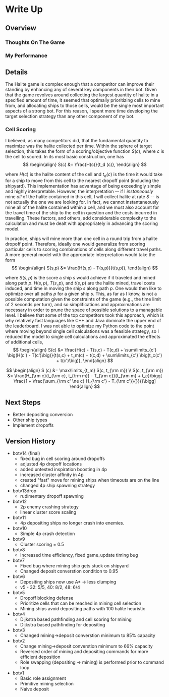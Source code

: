 # Write Up

## Overview

### Thoughts On The Game

### My Performance

## Details
The Halite game is complex enough that a competitor can improve their standing by enhancing any of several key components in their bot. 
Given that the game revolves around collecting the largest quantity of halite in a specified amount of time, it seemed that optimally prioritizing
cells to mine from, and allocating ships to those cells, would be the single most important aspects of a strong bot. For this reason, I spent more 
time developing the target selection strategy than any other component of my bot.

### Cell Scoring
I believed, as many competitors did, that the fundamental quantity to maximize was the halite collected per time. Within the sphere of target selection,
this takes the form of a scoring/objective function $S(c)$, where $c$ is the cell to scored. In its most basic construction, one has
$$
\begin{align}
S(c) &= \frac{H(c)}{t_d (c)}, 
\end{align}
$$

where $H(c)$ is the halite content of the cell and $t_d (c)$ is the time it would take for a ship to move from this cell to the nearest dropoff point 
(including the shipyard). This implementation has advantage of being exceedingly simple and highly interpretable. However, the interpretation -- if I 
*instaneously* mine *all* of the halite contained in this cell, I will collect halite at rate $S$ -- is not actually the one we are looking for. In fact,
we cannot instantaneously mine all of the halite contained within a cell, and we must also account for the travel time of the ship to the cell in question 
and the costs incurred in travelling. These factors, and others, add considerable complexity to the calculation and must be dealt with appropriately 
in advancing the scoring model.

In practice, ships will mine more than one cell in a round trip from a halite dropoff point. Therefore, ideally one would generalize from scoring particular
cells to scoring combinations of cells along different travel paths. A more general model with the appropriate interpretation would take the form
$$
\begin{align}
S(s,p) &= \frac{H(s,p) - T(s,p)}{t(s,p)},
\end{align}
$$

where $S(s,p)$ is the score a ship $s$ would achieve if it traveled and mined along path $p$. $H(s,p)$, $T(s,p)$, and $t(s,p)$ are the halite mined, travel costs
induced, and time in moving the ship $s$ along path $p$. One would then like to optimize over all paths $p$ for a given ship $s$. This, as far as I know, is not a 
possible computation given the constraints of the game (e.g., the time limit of 2 seconds per turn), and so simplifications and approximations are necessary in order
to prune the space of possible solutions to a managable level. I believe that some of the top competitors took this approach, which is why relatively fast languages
like C++ and Java dominate the upper end of the leaderboard. I was not able to optimize my Python code to the point where moving beyond single cell calculations was 
a feasible strategy, so I reduced the model to single cell calculations and approximated the effects of additional cells,
$$
\begin{align}
S(c) &= \frac{H(c) - T(s,c) - T(c,d) + \sum\limits_{c'} \big(H(c') - T(c')\big)}{t(s,c) + t_m(c) + t(c,d) + \sum\limits_{c'} \big(t_c(c') + t(c')\big)},
\end{align}
$$

$$
\begin{align}
S (c) &=  \max\limits_{t_m} S(c, t_{\rm m}) \\
 S(c, t_{\rm m}) &= \frac{H_{\rm c}(t_{\rm c}, t_{\rm m}) - T_{\rm c}}{t_{\rm m} + t_c}\bigg[ \frac{1 + \frac{\sum_{\rm c' \ne c}  H_{\rm c'} - T_{\rm c'}}{}}{}\bigg] 
\end{align}
$$

## Next Steps
* Better depositing conversion
* Other ship types
* Implement dropoffs

## Version History
* botv14 (final)
  * fixed bug in cell scoring around dropoffs
  * adjusted 4p dropoff locations
  * added untested inspiration boosting in 4p
  * increased cluster affinity in 4p
  * created "fast" move for mining ships when timeouts are on the line
  * changed 4p ship spawning strategy
* botv13drop
  * rudimentary dropoff spawning
* botv12
  * 2p enemy crashing strategy
  * linear cluster score scaling
* botv11
  * 4p depositing ships no longer crash into enemies.
* botv10
  * Simple 4p crash detection
* botv9
  * Cluster scoring = 0.5
* botv8
  * Increased time efficiency, fixed game_update timing bug
* botv7
  * Fixed bug where mining ship gets stuck on shipyard
  * Changed deposit converstion condition to 0.95
* botv6
  * Depositing ships now use A* -> less clumping
  * v5 - 32: 5/5, 40: 8/2, 48: 6/4
* botv5
  * Dropoff blocking defense
  * Prioritize cells that can be reached in mining cell selection
  * Mining ships avoid depositing paths with 100 halite heuristic
* botv4
  * Dijkstra based pathfinding and cell scoring for mining
  * Dijkstra based pathfinding for depositing
* botv3
  * Changed mining->deposit converstion minimum to 85% capacity
* botv2
  * Change mining->deposit converstion minimum to 66% capacity 
  * Reversed order of mining and depositing commands for more efficient deposition
  * Role swapping (depositing -> mining) is performed prior to command loop
* botv1
  * Basic role assignment
  * Primitive mining selection
  * Naive deposit
